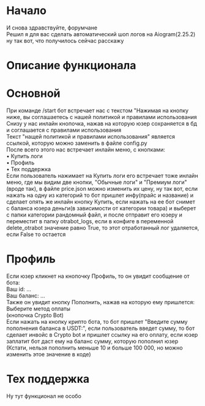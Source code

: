 # Начало
И снова здравствуйте, форумчане<br>
Решил я для вас сделать автоматический шоп логов на Aiogram(2.25.2)<br>ну так вот, что получилось сейчас расскажу<br>
# Описание функционала
# Основной
При команде /start бот встречает нас с текстом "Нажимая на кнопку ниже, вы соглашаетесь с нашей политикой и правилами использования<br>
Снизу у нас инлайн кнопочка, нажав на которую юзер сохраняется в бд и соглашается с правилами использования<br>Текст "нащей политикой и правилами использования" является ссылкой, которую можно заменить в файле config.py<br>
После всего этого нас встречает инлайн меню, с кнопками:<br>
  • Купить логи<br>
  • Профиль<br>
  • Тех поддержка<br>
Если пользователь нажимает на Купить логи его встречает тоже инлайн меню, где мы видим две кнопки, "Обычные логи" и "Премиум логи" (вроде так), в файле price.json можно изменить их цену, ну так вот, если нажать на одну из категорий то бот пришлет инфу(прайс и название) и сделает опять же инлайн кнопку Купить, если нажать на ее бот снимет с баланса юзера деньги(в зависимости от категории товара) и выберет с папки категории рандомный файл, и после отправит его юзеру и переместит в папку otrabot_logs, если в конфиге в переменной delete_otrabot значение равно True, то этот отработанный лог удаляется, если False то остается<br>
# Профиль
Если юзер кликнет на кнопочку Профиль, то он увидит сообщение от бота:<br>
Ваш id: ...<br>
Ваш баланс: ...<br>
Также он увидит кнопку Пополнить, нажав на которую ему пришлется:<br>
Выберите метод оплаты<br>
(кнопочка Crypto Bot)<br>
Если нажать на кнопку крипто бота, то бот пришлет "Введите сумму пополнения баланса в USDT:", если пользователь введет сумму, то бот сделает инвойс в Crypto bot и пришлет ссылку на его оплату, если юзер заплатит бот даст ему на баланс сумму, которую пополнил юзер <br>(Кстати, нельзя пополнить меньше 10 и больше 100 000, но можно изменить этое значение в коде)<br>
# Тех поддержка
Ну тут функционал не особо
